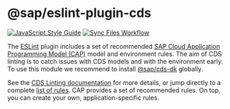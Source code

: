 # @sap/eslint-plugin-cds
[![JavaScript Style Guide](https://img.shields.io/badge/code_style-standard-brightgreen.svg)](https://standardjs.com)
[![Sync Files Workflow](https://github.tools.sap/cap/eslint-plugin-cds/actions/workflows/sync.yml/badge.svg)](https://github.tools.sap/cap/eslint-plugin-cds/actions/workflows/sync.yml)

The [ESLint](https://eslint.org) plugin includes a set of recommended [SAP Cloud Application Programming Model (CAP)](https://cap.cloud.sap) model and environment rules.	The aim of CDS linting is to catch issues with CDS models and with the environment early. To use this module we recommend to install [@sap/cds-dk](https://www.npmjs.com/package/@sap/cds-dk) globally.

See the [CDS Linting documentation](https://cap.cloud.sap/docs/tools/#cds-lint) for more details, or jump directly to a complete [list of rules](https://cap.cloud.sap/docs/tools/#cds-lint-rules). CAP provides a set of recommended rules. On top, you can create your own, application-specific rules.
